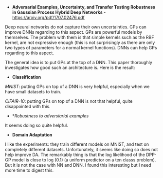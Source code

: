 - **Adversarial Examples, Uncertainty, and Transfer Testing Robustness in Gaussian Process Hybrid Deep Networks** - https://arxiv.org/pdf/1707.02476.pdf

Deep neural networks do not capture their own uncertainties. GPs can improve DNNs regarding to this aspect. 
GPs are powerful models by themselves. The problem with them is that simple kernels such as the RBF
kernel, are not expressive enough (this is not surprisingly as there are only two types of parameters for a normal kernel functions).
DNNs can help GPs regarding to this aspect.

The general idea is to put GPs at the top of a DNN. This paper thoroughly investigates
how good such an architecture is. Here is the result:

- **Classification**

*MNIST*: putting GPs on top of a DNN is very helpful, especially when we have small datasets to train.

*CIFAIR-10*: putting GPs on top of a DNN is not that helpful, quite disappointed with this.

- **Robustness to adversiarial examples*

It seems doing so quite helpful.

- **Domain Adaptation**

I like the experiments: they train different models on MNIST, and test on completely different datasets.
Unfortunately, it seems like doing so does not help improve DA. The remarkably thing is that the log likelihood of the DPP-GP model is close to log (0.1) (a uniform predictor on a ten classs problem).
But it is not the case with NN and DNN. I found this interesting but I need more time to digest this.




